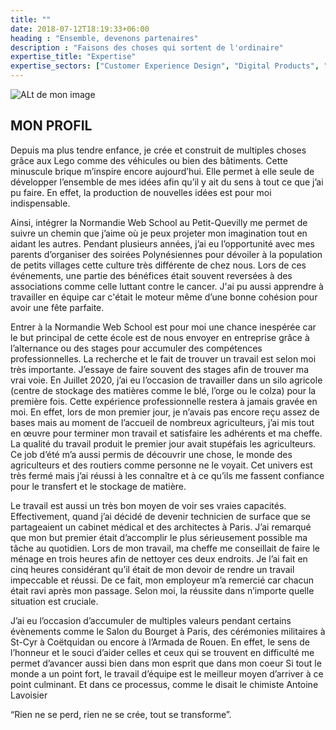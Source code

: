 ```yaml
---
title: ""
date: 2018-07-12T18:19:33+06:00
heading : "Ensemble, devenons partenaires"
description : "Faisons des choses qui sortent de l'ordinaire"
expertise_title: "Expertise"
expertise_sectors: ["Customer Experience Design", "Digital Products", "Development", "Campaign & Content", "Employer Branding", "Animation & Motion Graphics", "Packaging & Product Design", "Retail & Spacial", "Print & Editorial Design", "Concept/Text", "Information Design"]
---
```




![ALt de mon image](/images/projects/profil_photo.jpg)

## MON PROFIL 

Depuis ma plus tendre enfance, je crée et construit de multiples choses grâce aux Lego comme des véhicules ou bien des bâtiments. Cette minuscule brique m’inspire encore aujourd’hui. Elle permet à elle seule de développer l’ensemble de mes idées afin qu’il y ait du sens à tout ce que j’ai pu faire. En effet, la production de nouvelles idées est pour moi indispensable. 

Ainsi, intégrer la Normandie Web School au Petit-Quevilly me permet de suivre un chemin que j’aime où je peux projeter mon imagination tout en aidant les autres. Pendant plusieurs années, j’ai eu l’opportunité avec mes parents d’organiser des soirées Polynésiennes pour dévoiler à la population de petits villages cette culture très différente de chez nous. Lors de ces événements, une partie des bénéfices était souvent reversées à des associations comme celle luttant contre le cancer. J'ai pu aussi apprendre à travailler en équipe car c'était le moteur même d’une bonne cohésion pour avoir une fête parfaite. 

Entrer à la Normandie Web School est pour moi une chance inespérée car le but principal de cette école est de nous envoyer en entreprise grâce à l’alternance ou des stages pour accumuler des compétences professionnelles. La recherche et le fait de trouver un travail est selon moi très importante. J’essaye de faire souvent des stages afin de trouver ma vrai voie.
 En Juillet 2020, j’ai eu l’occasion de travailler dans un silo agricole (centre de stockage des matières comme le blé, l’orge ou le colza) pour la première fois. Cette expérience professionnelle restera à jamais gravée en moi. En effet, lors de mon premier jour, je n’avais pas encore reçu assez de bases mais au moment de l’accueil de nombreux agriculteurs, j’ai mis tout en œuvre pour terminer mon travail et satisfaire les adhérents et ma cheffe. La qualité du travail produit le premier jour avait stupéfais les agriculteurs. Ce job d’été m’a aussi permis de découvrir une chose, le monde des agriculteurs et des routiers comme personne ne le voyait. Cet univers est très fermé mais j’ai réussi à les connaître et à ce qu’ils me fassent confiance pour le transfert et le stockage de matière. 

Le travail est aussi un très bon moyen de voir ses vraies capacités. Effectivement, quand j’ai décidé de devenir technicien de surface que se partageaient  un cabinet médical et des architectes à Paris. J’ai remarqué que mon but premier était d’accomplir le plus sérieusement possible ma tâche au quotidien. Lors de mon travail, ma cheffe me conseillait de faire le ménage en trois heures afin de nettoyer ces deux endroits. Je l’ai fait en cinq heures considérant qu’il était de mon devoir de rendre un travail impeccable et réussi. De ce fait, mon employeur m’a remercié car chacun était ravi après mon passage. Selon moi, la réussite dans n’importe quelle situation est cruciale. 

J’ai eu l’occasion d’accumuler de multiples valeurs pendant certains évènements comme le Salon du Bourget à Paris, des cérémonies militaires à St-Cyr à Coëtquidan ou encore à l’Armada de Rouen. En effet, le sens de l’honneur et le souci d’aider  celles et ceux qui se trouvent  en difficulté me permet d’avancer aussi bien dans mon esprit que dans mon coeur Si tout le monde a un point fort, le travail d’équipe est le meilleur  moyen d’arriver à ce point culminant. Et dans ce processus, comme le disait le chimiste Antoine Lavoisier 

“Rien ne se perd, rien ne se crée, tout se transforme”. 


